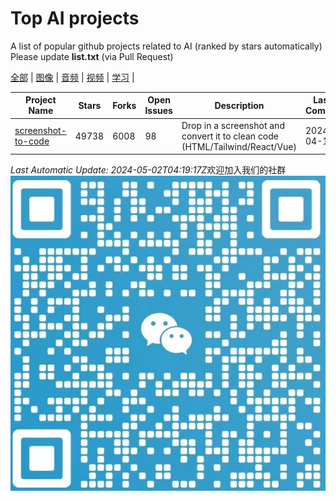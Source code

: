 # Top AI projects
A list of popular github projects related to AI (ranked by stars automatically)
Please update **list.txt** (via Pull Request)

<a href="./README.md">全部</a> |   <a href="./READMEpicture.md">图像</a> |   <a href="./READMEaudio.md">音频</a> | <a href="./READMEvideo.md">视频</a> | <a href="./READMElearn.md">学习</a> | 

| Project Name | Stars | Forks | Open Issues | Description | Last Commit |
| ------------ | ----- | ----- | ----------- | ----------- | ----------- |
| [screenshot-to-code](https://github.com/abi/screenshot-to-code) | 49738 | 6008 | 98 | Drop in a screenshot and convert it to clean code (HTML/Tailwind/React/Vue) | 2024-04-18 |

*Last Automatic Update: 2024-05-02T04:19:17Z*欢迎加入我们的社群 ![](https://raw.githubusercontent.com/mouuii/picture/master/weichat.jpg) 